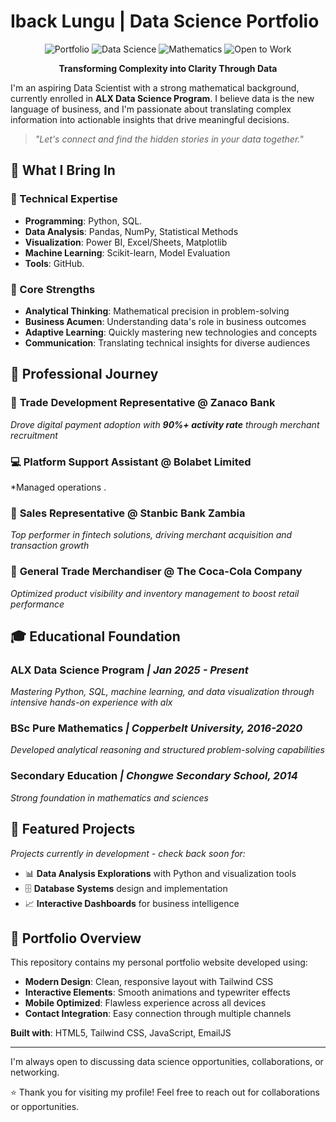 # Iback Lungu | Data Science Portfolio

<div align="center">
  
![Portfolio](https://img.shields.io/badge/🌐-Portfolio_Live-10b981?style=for-the-badge)
![Data Science](https://img.shields.io/badge/📊-Aspiring_Data_Scientist-0ea5e9?style=for-the-badge)
![Mathematics](https://img.shields.io/badge/🧮-Mathematical_Foundation-8b5cf6?style=for-the-badge)
![Open to Work](https://img.shields.io/badge/💼-Open_to_Opportunities-f59e0b?style=for-the-badge)

**Transforming Complexity into Clarity Through Data**

</div>


I'm an aspiring Data Scientist with a strong mathematical background, currently enrolled  in **ALX Data Science Program**. I believe data is the new language of business, and I'm passionate about translating complex information into actionable insights that drive meaningful decisions.

> *"Let's connect and find the hidden stories in your data together."*

## 🚀 What I Bring In

### 🔧 Technical Expertise
- **Programming**: Python, SQL. 
- **Data Analysis**: Pandas, NumPy, Statistical Methods
- **Visualization**: Power BI, Excel/Sheets, Matplotlib
- **Machine Learning**: Scikit-learn, Model Evaluation
- **Tools**: GitHub.

### 🧠 Core Strengths
- **Analytical Thinking**: Mathematical precision in problem-solving
- **Business Acumen**: Understanding data's role in business outcomes
- **Adaptive Learning**: Quickly mastering new technologies and concepts
- **Communication**: Translating technical insights for diverse audiences

## 💼 Professional Journey

### 🏦 **Trade Development Representative** @ Zanaco Bank
*Drove digital payment adoption with **90%+ activity rate** through merchant recruitment*

### 💻 **Platform Support Assistant** @ Bolabet Limited  
*Managed operations .

### 📱 **Sales Representative** @ Stanbic Bank Zambia
*Top performer in fintech solutions, driving merchant acquisition and transaction growth*

### 🥤 **General Trade Merchandiser** @ The Coca-Cola Company
*Optimized product visibility and inventory management to boost retail performance*

## 🎓 Educational Foundation

### **ALX Data Science Program** *| Jan 2025 - Present*
*Mastering Python, SQL, machine learning, and data visualization through intensive hands-on experience with alx*

### **BSc Pure Mathematics** *| Copperbelt University, 2016-2020*
*Developed analytical reasoning and structured problem-solving capabilities*

### **Secondary Education** *| Chongwe Secondary School, 2014*
*Strong foundation in mathematics and sciences*

## 🌟 Featured Projects

*Projects currently in development - check back soon for:*
- 📊 **Data Analysis Explorations** with Python and visualization tools
- 🗄️ **Database Systems** design and implementation
- 📈 **Interactive Dashboards** for business intelligence

## 📁 Portfolio Overview

This repository contains my personal portfolio website developed using:
-  **Modern Design**: Clean, responsive layout with Tailwind CSS
-  **Interactive Elements**: Smooth animations and typewriter effects
-  **Mobile Optimized**: Flawless experience across all devices
-  **Contact Integration**: Easy connection through multiple channels

**Built with**: HTML5, Tailwind CSS, JavaScript, EmailJS

---

<div>
I'm always open to discussing data science opportunities, collaborations, or networking.

⭐ Thank you for visiting my profile! Feel free to reach out for collaborations or opportunities.
</div>
